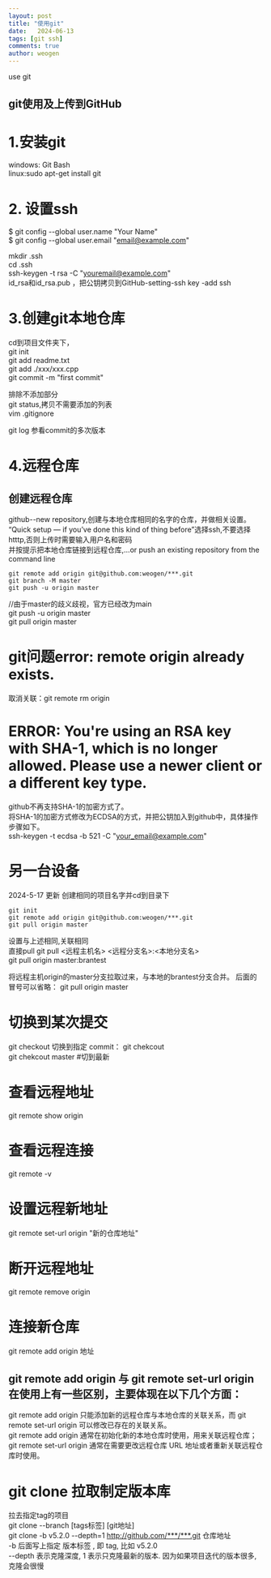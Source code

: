 ```yaml
---
layout: post
title: "使用git"
date:   2024-06-13
tags: [git ssh]
comments: true
author: weogen
---
```


use git

<!-- more -->

## git使用及上传到GitHub

# 1.安装git  
 windows: Git Bash  
 linux:sudo apt-get install git  
 
 # 2. 设置ssh  
$ git config --global user.name "Your Name"   
$ git config --global user.email "email@example.com"    
 
 
 mkdir .ssh  
 cd .ssh  
 ssh-keygen -t rsa -C "youremail@example.com"      
 id_rsa和id_rsa.pub ，把公钥拷贝到GitHub-setting-ssh key -add ssh   
 
  # 3.创建git本地仓库
  cd到项目文件夹下，  
  git init   
  git add readme.txt    
  git add ./xxx/xxx.cpp    
  git commit -m "first commit"    
  
  排除不添加部分   
  git status,拷贝不需要添加的列表    
  vim .gitignore  
  
  git log 参看commit的多次版本  
  
  # 4.远程仓库  
  ## 创建远程仓库  
  github--new repository,创建与本地仓库相同的名字的仓库，并做相关设置。 
  “Quick setup — if you’ve done this kind of thing before”选择ssh,不要选择htttp,否则上传时需要输入用户名和密码  
  并按提示把本地仓库链接到远程仓库,…or push an existing repository from the command line
  ```  
  git remote add origin git@github.com:weogen/***.git
  git branch -M master
  git push -u origin master
  ```  
  
  
  //由于master的歧义歧视，官方已经改为main  
  git push -u origin master  
  git pull origin master  
 
 # git问题error: remote origin already exists.  
 取消关联：git remote rm origin  
 # ERROR: You're using an RSA key with SHA-1, which is no longer allowed. Please use a newer client or a different key type.  
 
 github不再支持SHA-1的加密方式了。  
将SHA-1的加密方式修改为ECDSA的方式，并把公钥加入到github中，具体操作步骤如下。  
ssh-keygen -t ecdsa -b 521 -C "your_email@example.com"  
 
 # 另一台设备  
 2024-5-17 更新
 创建相同的项目名字并cd到目录下
 ```
git init
git remote add origin git@github.com:weogen/***.git
git pull origin master
 ```

  设置与上述相同,关联相同  
  直接pull 
  git pull <远程主机名> <远程分支名>:<本地分支名>  
  git pull origin master:brantest  

  将远程主机origin的master分支拉取过来，与本地的brantest分支合并。
  后面的冒号可以省略：
  git pull origin master  


  # 切换到某次提交  
  git checkout 切换到指定 commit：
 git chekcout <commit>  
 git chekcout master #切到最新  

 # 查看远程地址  
 git remote show origin  
 # 查看远程连接  
 git remote -v
 # 设置远程新地址  
 git remote set-url origin "新的仓库地址"  

 # 断开远程地址  
 git remote remove origin  
 # 连接新仓库  
 git remote add origin 地址
 
 ## git remote add origin 与 git remote set-url origin 在使用上有一些区别，主要体现在以下几个方面：  
git remote add origin 只能添加新的远程仓库与本地仓库的关联关系，而 git remote set-url origin 可以修改已存在的关联关系。  
git remote add origin 通常在初始化新的本地仓库时使用，用来关联远程仓库；git remote set-url origin 通常在需要更改远程仓库 URL 地址或者重新关联远程仓库时使用。  
 

# git clone 拉取制定版本库  
拉去指定tag的项目  
git clone --branch [tags标签] [git地址]  
git clone -b v5.2.0 --depth=1 http://github.com/***/***.git 仓库地址  
-b 后面写上指定 版本标签 , 即 tag, 比如 v5.2.0  
--depth 表示克隆深度, 1 表示只克隆最新的版本. 因为如果项目迭代的版本很多, 克隆会很慢  
 
 
 
